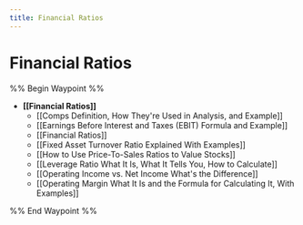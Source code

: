```yaml
---
title: Financial Ratios
---
```


# Financial Ratios

%% Begin Waypoint %%

- **[[Financial Ratios]]**
	- [[Comps Definition,    How They're Used in Analysis,    and Example]]
	- [[Earnings Before Interest and Taxes (EBIT) Formula and Example]]
	- [[Financial Ratios]]
	- [[Fixed Asset Turnover Ratio Explained With Examples]]
	- [[How to Use Price-To-Sales Ratios to Value Stocks]]
	- [[Leverage Ratio What It Is,    What It Tells You,    How to Calculate]]
	- [[Operating Income vs. Net Income What's the Difference]]
	- [[Operating Margin What It Is and the Formula for Calculating It,    With Examples]]

%% End Waypoint %%